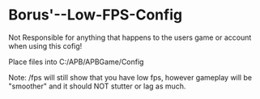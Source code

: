 Borus'--Low-FPS-Config
=====================

Not Responsible for anything that happens to the users game or account when using this cofig!

Place files into C:/APB/APBGame/Config



Note: /fps will still show that you have low fps, however gameplay will be "smoother" and it should NOT stutter or lag as much.
